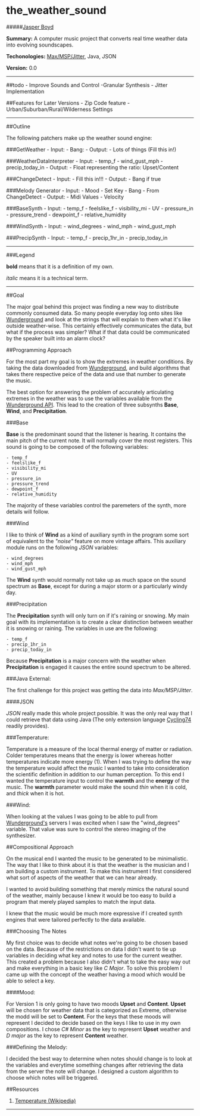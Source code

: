 the_weather_sound
=================

#####[Jasper Boyd](jasperboyd.com)

__Summary:__ A computer music project that converts real time weather data into evolving soundscapes. 

__Techonologies:__ [Max/MSP/Jitter](http://cycling74.com/), Java, JSON

__Version:__ 0.0

---

##todo 
	- Improve Sounds and Control
	    -Granular Synthesis
	- Jitter Implementation
	
##Features for Later Versions
    - Zip Code feature
        - Urban/Suburban/Rural/Wilderness Settings
    
--- 

##Outline

The following patchers make up the weather sound engine: 

###GetWeather
    - Input:
        - Bang: 
    - Output: 
        - Lots of things (Fill this in!)

###WeatherDataInterpreter
	- Input: 
	    - temp_f
	    - wind_gust_mph
	    - precip_today_in 
	- Output: 
	    - Float representing the ratio: Upset/Content
	    
###ChangeDetect
    - Input: 
        - Fill this in!!!
    - Output: 
        - Bang if true
	    
###Melody Generator
    - Input: 
        - Mood
            - Set Key
        - Bang
            - From ChangeDetect
    - Output: 
        - Midi Values
        - Velocity

###BaseSynth
    - Input: 
		- temp_f
		- feelslike_f
		- visibility_mi
		- UV
		- pressure_in
		- pressure_trend
	    - dewpoint_f
		- relative_humidity
	
###WindSynth
	 - Input: 
	    - wind_degrees
		- wind_mph
		- wind_gust_mph 
	
###PrecipSynth
    - Input: 
		- temp_f
		- precip_1hr_in
		- precip_today_in
		


---

###Legend

__bold__ means that it is a definition of my own. 

*italic*  means it is a technical term.

---

##Goal

The major goal behind this project was finding a new way to distribute commonly consumed data. So many people everyday log onto sites like [Wunderground](http://www.wunderground.com) and look at the strings that will explain to them what it's like outside weather-wise. This certainly effectively communicates the data, but what if the process was simpler? What if that data could be communicated by the speaker built into an alarm clock?

##Programming Approach

For the most part my goal is to show the extremes in weather conditions. By taking the data downloaded from [Wunderground](http://www.wunderground.com), and build algorithms that takes there respective peice of the data and use that number to generate the music. 

The best option for answering the problem of accurately articulating extremes in the weather was to use the variables available from the [Wunderground API](http://www.wunderground.com). This lead to the creation of three subsynths __Base__, __Wind__, and __Precipitation__. 

###Base

__Base__ is the predominant sound that the listener is hearing. It contains the main pitch of the current note. It will normally cover the most registers. This sound is going to be composed of the following variables:

	- temp_f
	- feelslike_f
	- visibility_mi
	- UV
	- pressure_in
	- pressure_trend
	- dewpoint_f
	- relative_humidity
	
The majority of these variables control the paremeters of the synth, more details will follow.

###Wind

I like to think of __Wind__ as a kind of auxiliary synth in the program some sort of equivalent to the *"noise"* feature on more vintage affairs. This auxiliary module runs on the following   *JSON* variables:

	- wind_degrees
	- wind_mph
	- wind_gust_mph 
	
The __Wind__ synth would normally not take up as much space on the sound spectrum as __Base__, except for during a major storm or a particularly windy day. 

###Precipitation

The __Precipitation__ synth will only turn on if it's raining or snowing. My main goal with its implementation is to create a clear distinction between weather it is snowing or raining. The variables in use are the following: 

	- temp_f
	- precip_1hr_in
	- precip_today_in
	
Because __Precipitation__ is a major concern with the weather when __Precipitation__ is engaged it causes the entire sound spectrum to be altered.

###Java External:

The first challenge for this project was getting the data into *Max/MSP/Jitter*.

####JSON

*JSON* really made this whole project possible. It was the only real way that I could retrieve that data using Java (The only extension language [Cycling74](http://www.cycling74.com) readily provides).

###Temperature: 

Temperature is a measure of the local thermal energy of matter or radiation. Colder temperatures means that the energy is lower whereas hotter temperatures indicate more energy (1). When I was trying to define the way the temperature would affect the music I wanted to take into consideration the scientific definition in addition to our human perception. To this end I wanted the temperature input to control the __warmth__ and the __energy__ of the music. The __warmth__ parameter would make the sound *thin* when it is cold, and *thick* when it is hot.

###Wind: 

When looking at the values I was going to be able to pull from [Wunderground's](http://www.wunderground.com) servers I was excited when I saw the "wind_degrees" variable. That value was sure to control the stereo imaging of the synthesizer. 

##Compositional Approach

On the musical end I wanted the music to be generated to be minimalistic. The way that I like to think about it is that the weather is the musician and I am building a custom instrument. To make this instrument I first considered what sort of aspects of the weather that we can hear already. 

I wanted to avoid building something that merely mimics the natural sound of the weather, mainly because I knew it would be too easy to build a program that merely played samples to match the input data. 

I knew that the music would be much more expressive if I created synth engines that were tailored perfectly to the data available.  

###Choosing The Notes

My first choice was to decide what notes we're going to be chosen based on the data. Because of the restrictions on data I didn't want to tie up variables in deciding what key and notes to use for the current weather. This created a problem because I also didn't what to take the easy way out and make everything in a basic key like *C Major*. To solve this problem I came up with the concept of the weather having a mood which would be able to select a key.

####Mood: 

For Version 1 is only going to have two moods __Upset__ and __Content__. __Upset__ will be chosen for weather data that is categorized as Extreme, otherwise the modd will be set to __Content__. For the keys that these moods will represent I decided to decide based on the keys I like to use in my own compositions. I chose *C# Minor* as the key to represent __Upset__ weather and *D major* as the key to represent __Content__ weather. 

###Defining the Melody: 

I decided the best way to determine when notes should change is to look at the variables and everytime something changes after retrieving the data from the server the note will change. I designed a custom algorithm to choose which notes will be triggered.



##Resources

1. [Temperature (Wikipedia)](http://en.wikipedia.org/wiki/Temperature)

---



